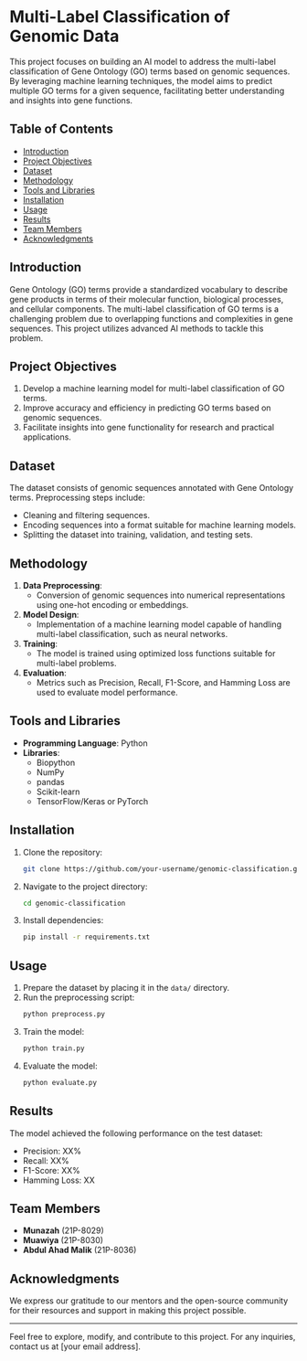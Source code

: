 # Multi-Label Classification of Genomic Data

This project focuses on building an AI model to address the multi-label classification of Gene Ontology (GO) terms based on genomic sequences. By leveraging machine learning techniques, the model aims to predict multiple GO terms for a given sequence, facilitating better understanding and insights into gene functions.

## Table of Contents
- [Introduction](#introduction)
- [Project Objectives](#project-objectives)
- [Dataset](#dataset)
- [Methodology](#methodology)
- [Tools and Libraries](#tools-and-libraries)
- [Installation](#installation)
- [Usage](#usage)
- [Results](#results)
- [Team Members](#team-members)
- [Acknowledgments](#acknowledgments)

## Introduction
Gene Ontology (GO) terms provide a standardized vocabulary to describe gene products in terms of their molecular function, biological processes, and cellular components. The multi-label classification of GO terms is a challenging problem due to overlapping functions and complexities in gene sequences. This project utilizes advanced AI methods to tackle this problem.

## Project Objectives
1. Develop a machine learning model for multi-label classification of GO terms.
2. Improve accuracy and efficiency in predicting GO terms based on genomic sequences.
3. Facilitate insights into gene functionality for research and practical applications.

## Dataset
The dataset consists of genomic sequences annotated with Gene Ontology terms. Preprocessing steps include:
- Cleaning and filtering sequences.
- Encoding sequences into a format suitable for machine learning models.
- Splitting the dataset into training, validation, and testing sets.

## Methodology
1. **Data Preprocessing**: 
   - Conversion of genomic sequences into numerical representations using one-hot encoding or embeddings.
2. **Model Design**: 
   - Implementation of a machine learning model capable of handling multi-label classification, such as neural networks.
3. **Training**: 
   - The model is trained using optimized loss functions suitable for multi-label problems.
4. **Evaluation**: 
   - Metrics such as Precision, Recall, F1-Score, and Hamming Loss are used to evaluate model performance.

## Tools and Libraries
- **Programming Language**: Python
- **Libraries**:
  - Biopython
  - NumPy
  - pandas
  - Scikit-learn
  - TensorFlow/Keras or PyTorch

## Installation
1. Clone the repository:
   ```bash
   git clone https://github.com/your-username/genomic-classification.git
   ```
2. Navigate to the project directory:
   ```bash
   cd genomic-classification
   ```
3. Install dependencies:
   ```bash
   pip install -r requirements.txt
   ```

## Usage
1. Prepare the dataset by placing it in the `data/` directory.
2. Run the preprocessing script:
   ```bash
   python preprocess.py
   ```
3. Train the model:
   ```bash
   python train.py
   ```
4. Evaluate the model:
   ```bash
   python evaluate.py
   ```

## Results
The model achieved the following performance on the test dataset:
- Precision: XX%
- Recall: XX%
- F1-Score: XX%
- Hamming Loss: XX

## Team Members
- **Munazah** (21P-8029)
- **Muawiya** (21P-8030)
- **Abdul Ahad Malik** (21P-8036)

## Acknowledgments
We express our gratitude to our mentors and the open-source community for their resources and support in making this project possible.

---

Feel free to explore, modify, and contribute to this project. For any inquiries, contact us at [your email address].
